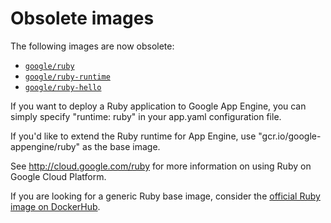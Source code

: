 # Obsolete images

The following images are now obsolete:

*   [`google/ruby`](https://hub.docker.com/r/google/ruby/)
*   [`google/ruby-runtime`](https://hub.docker.com/r/google/ruby-runtime/)
*   [`google/ruby-hello`](https://hub.docker.com/r/google/ruby-hello/)

If you want to deploy a Ruby application to Google App Engine, you can simply specify "runtime: ruby" in your app.yaml configuration file.

If you'd like to extend the Ruby runtime for App Engine, use "gcr.io/google-appengine/ruby" as the base image.

See http://cloud.google.com/ruby for more information on using Ruby on Google Cloud Platform.

If you are looking for a generic Ruby base image, consider the [official Ruby image on DockerHub](https://hub.docker.com/_/ruby/).
